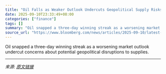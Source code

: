 ```yaml
---
title: "Oil Falls as Weaker Outlook Undercuts Geopolitical Supply Risks"
date: 2025-09-10T23:33:49+08:00
categories: ["finance"]
tags: []
summary: "Oil snapped a three-day winning streak as a worsening market outlook undercut concerns about potential geopolitical disruptions to supplies."
source_url: "https://www.bloomberg.com/news/articles/2025-09-10/latest-oil-market-news-and-analysis-for-sept-11"
---
```


Oil snapped a three-day winning streak as a worsening market outlook undercut concerns about potential geopolitical disruptions to supplies.

---

*来源: [原文链接](https://www.bloomberg.com/news/articles/2025-09-10/latest-oil-market-news-and-analysis-for-sept-11)*

